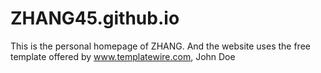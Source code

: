 # ZHANG45.github.io

This is the personal homepage of ZHANG. And the website uses the free template offered by www.templatewire.com, John Doe
